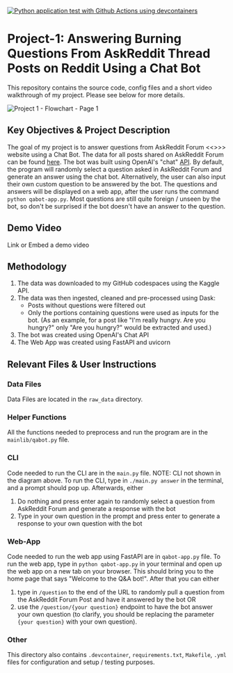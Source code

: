 [![Python application test with Github Actions using devcontainers](https://github.com/nogibjj/Project-1-Elisa-Chen/actions/workflows/main.yml/badge.svg)](https://github.com/nogibjj/Project-1-Elisa-Chen/actions/workflows/main.yml)

# Project-1: Answering Burning Questions From AskReddit Thread Posts on Reddit Using a Chat Bot
This repository contains the source code, config files and a short video walkthrough of my project. Please see below for more details.

![Project 1 - Flowchart - Page 1](https://user-images.githubusercontent.com/25168588/190188245-e4652052-7c01-4271-9af5-046cc9a83aed.png)

## Key Objectives & Project Description
The goal of my project is to answer questions from AskReddit Forum <<<LINK>>>> website using a Chat Bot. The data for all posts shared on AskReddit Forum can be found [here](https://www.kaggle.com/datasets/rodmcn/askreddit-questions-and-answers?select=reddit_questions.csv). The bot was built using OpenAI's "chat" [API](https://beta.openai.com/examples/default-chat). By default, the program will randomly select a question asked in AskReddit Forum and generate an answer using the chat bot. Alternatively, the user can also input their own custom question to be answered by the bot. The questions and answers will be displayed on a web app, after the user runs the command `python qabot-app.py`. Most questions are still quite foreign / unseen by the bot, so don't be surprised if the bot doesn't have an answer to the question.

## Demo Video
Link or Embed a demo video

## Methodology
1. The data was downloaded to my GitHub codespaces using the Kaggle API. 
2. The data was then ingested, cleaned and pre-processed using Dask:
    - Posts without questions were filtered out
    - Only the portions containing questions were used as inputs for the bot. (As an example, for a post like "I'm really hungry. Are you hungry?" only "Are you hungry?" would be extracted and used.)
3. The bot was created using OpenAI's Chat API
4. The Web App was created using FastAPI and uvicorn

## Relevant Files & User Instructions
### Data Files
Data Files are located in the `raw_data` directory.

### Helper Functions
All the functions needed to preprocess and run the program are in the `mainlib/qabot.py` file. 

### CLI
Code needed to run the CLI are in the `main.py` file. NOTE: CLI not shown in the diagram above. 
To run the CLI, type in `./main.py answer` in the terminal, and a prompt should pop up. Afterwards, either
1. Do nothing and press enter again to randomly select a question from AskReddit Forum and generate a response with the bot
2. Type in your own question in the prompt and press enter to generate a response to your own question with the bot

### Web-App
Code needed to run the web app using FastAPI are in `qabot-app.py` file. 
To run the web app, type in `python qabot-app.py` in your terminal and open up the web app on a new tab on your browser. This should bring you to the home page that says "Welcome to the Q&A bot!". After that you can either
1.  type in `/question` to the end of the URL to randomly pull a question from the AskReddit Forum Post and have it answered by the bot OR
2.  use the `/question/{your question}` endpoint to have the bot answer your own question (to clarify, you should be replacing the parameter `{your question}` with your own question).

### Other
This directory also contains `.devcontainer`, `requirements.txt`, `Makefile`, `.yml` files for configuration and setup / testing purposes. 
